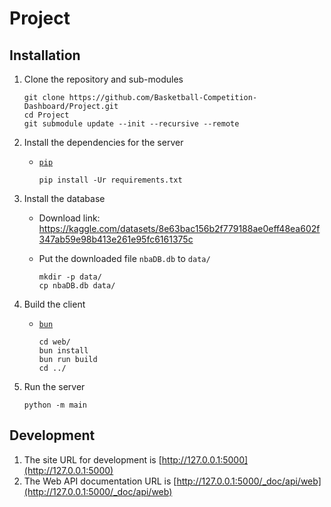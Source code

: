 # Project

## Installation

1. Clone the repository and sub-modules

    ```shell
    git clone https://github.com/Basketball-Competition-Dashboard/Project.git
    cd Project
    git submodule update --init --recursive --remote
    ```

2. Install the dependencies for the server

    - [`pip`](https://pip.pypa.io/en/stable/installation/)

        ```shell
        pip install -Ur requirements.txt
        ```

3. Install the database

    - Download link: https://kaggle.com/datasets/8e63bac156b2f779188ae0eff48ea602f347ab59e98b413e261e95fc6161375c

    - Put the downloaded file `nbaDB.db` to `data/`

        ```shell
        mkdir -p data/
        cp nbaDB.db data/
        ```

4. Build the client

    - [`bun`](https://bun.sh)

        ```shell
        cd web/
        bun install
        bun run build
        cd ../
        ```

5. Run the server

    ```shell
    python -m main
    ```

## Development

1. The site URL for development is [http://127.0.0.1:5000](http://127.0.0.1:5000)
2. The Web API documentation URL is [http://127.0.0.1:5000/_doc/api/web](http://127.0.0.1:5000/_doc/api/web)

